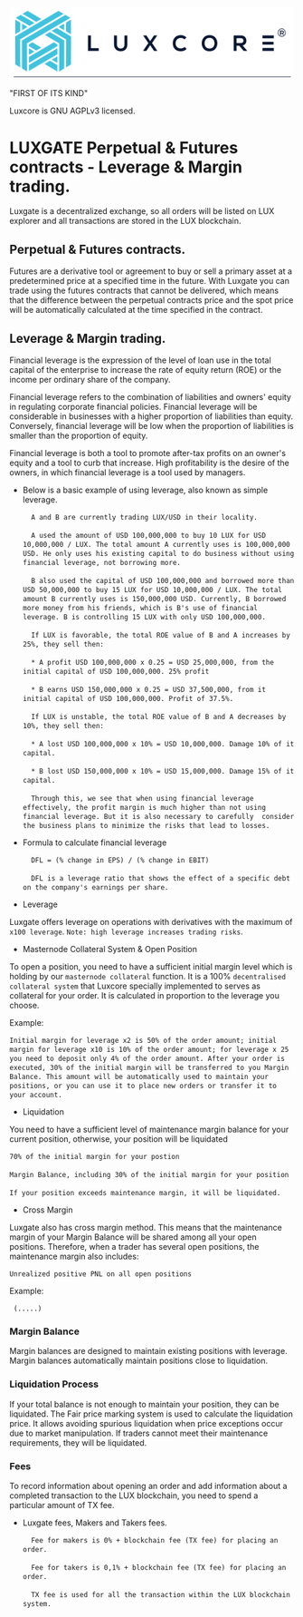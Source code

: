 ![LUX Logo](../src/qt/res/images/lux_logo_horizontal.png)

"FIRST OF ITS KIND"

Luxcore is GNU AGPLv3 licensed.

LUXGATE Perpetual & Futures contracts - Leverage & Margin trading.
==================================================================

Luxgate is a decentralized exchange, so all orders will be listed on LUX explorer and all transactions are stored in the LUX blockchain. 

## Perpetual & Futures contracts.

Futures are a derivative tool or agreement to buy or sell a primary asset at a predetermined price at a specified time in the future. With Luxgate you can trade using the futures contracts that cannot be delivered, which means that the difference between the perpetual contracts price and the spot price will be automatically calculated at the time specified in the contract.

## Leverage & Margin trading.

Financial leverage is the expression of the level of loan use in the total capital of the enterprise to increase the rate of equity return (ROE) or the income per ordinary share of the company.

Financial leverage refers to the combination of liabilities and owners' equity in regulating corporate financial policies. Financial leverage will be considerable in businesses with a higher proportion of liabilities than equity. Conversely, financial leverage will be low when the proportion of liabilities is smaller than the proportion of equity.

Financial leverage is both a tool to promote after-tax profits on an owner's equity and a tool to curb that increase. High profitability is the desire of the owners, in which financial leverage is a tool used by managers.


* Below is a basic example of using leverage, also known as simple leverage.


        A and B are currently trading LUX/USD in their locality.
        
        A used the amount of USD 100,000,000 to buy 10 LUX for USD 10,000,000 / LUX. The total amount A currently uses is 100,000,000 USD. He only uses his existing capital to do business without using financial leverage, not borrowing more.
        
        B also used the capital of USD 100,000,000 and borrowed more than USD 50,000,000 to buy 15 LUX for USD 10,000,000 / LUX. The total amount B currently uses is 150,000,000 USD. Currently, B borrowed more money from his friends, which is B's use of financial leverage. B is controlling 15 LUX with only USD 100,000,000.
        
        If LUX is favorable, the total ROE value of B and A increases by 25%, they sell then:
        
        * A profit USD 100,000,000 x 0.25 = USD 25,000,000, from the initial capital of USD 100,000,000. 25% profit
        
        * B earns USD 150,000,000 x 0.25 = USD 37,500,000, from it initial capital of USD 100,000,000. Profit of 37.5%.
        
        If LUX is unstable, the total ROE value of B and A decreases by 10%, they sell then:
        
        * A lost USD 100,000,000 x 10% = USD 10,000,000. Damage 10% of it capital.
        
        * B lost USD 150,000,000 x 10% = USD 15,000,000. Damage 15% of it capital.
        
        Through this, we see that when using financial leverage effectively, the profit margin is much higher than not using financial leverage. But it is also necessary to carefully  consider the business plans to minimize the risks that lead to losses.
        
    
* Formula to calculate financial leverage

        DFL = (% change in EPS) / (% change in EBIT)

        DFL is a leverage ratio that shows the effect of a specific debt on the company's earnings per share.

* Leverage
        
Luxgate offers leverage on operations with derivatives with the maximum of `x100 leverage`. `Note: high leverage increases trading risks`.

* Masternode Collateral System & Open Position

To open a position, you need to have a sufficient initial margin level which is holding by our `masternode collateral` function. It is a 100% `decentralised collateral system` that Luxcore specially implemented to serves as collateral for your order. It is calculated in proportion to the leverage you choose. 

Example:

    Initial margin for leverage x2 is 50% of the order amount; initial margin for leverage x10 is 10% of the order amount; for leverage x 25 you need to deposit only 4% of the order amount. After your order is executed, 30% of the initial margin will be transferred to you Margin Balance. This amount will be automatically used to maintain your positions, or you can use it to place new orders or transfer it to your account.

* Liquidation

You need to have a sufficient level of maintenance margin balance for your current position, otherwise, your position will be liquidated

    70% of the initial margin for your postion
    
    Margin Balance, including 30% of the initial margin for your position

    If your position exceeds maintenance margin, it will be liquidated. 
    
* Cross Margin
 
Luxgate also has cross margin method. This means that the maintenance margin of your Margin Balance will be shared among all your open positions. Therefore, when a trader has several open positions, the maintenance margin also includes:

    Unrealized positive PNL on all open positions

Example:

     (.....)
 
### Margin Balance

Margin balances are designed to maintain existing positions with leverage. Margin balances automatically maintain positions close to liquidation.

### Liquidation Process

If your total balance is not enough to maintain your position, they can be liquidated. The Fair price marking system is used to calculate the liquidation price. It allows avoiding spurious liquidation when price exceptions occur due to market manipulation. If traders cannot meet their maintenance requirements, they will be liquidated.

### Fees

To record information about opening an order and add information about a completed transaction to the LUX blockchain, you need to spend a particular amount of TX fee.


* Luxgate fees, Makers and Takers fees.

        Fee for makers is 0% + blockchain fee (TX fee) for placing an order.

        Fee for takers is 0,1% + blockchain fee (TX fee) for placing an order. 
        
        TX fee is used for all the transaction within the LUX blockchain system.
